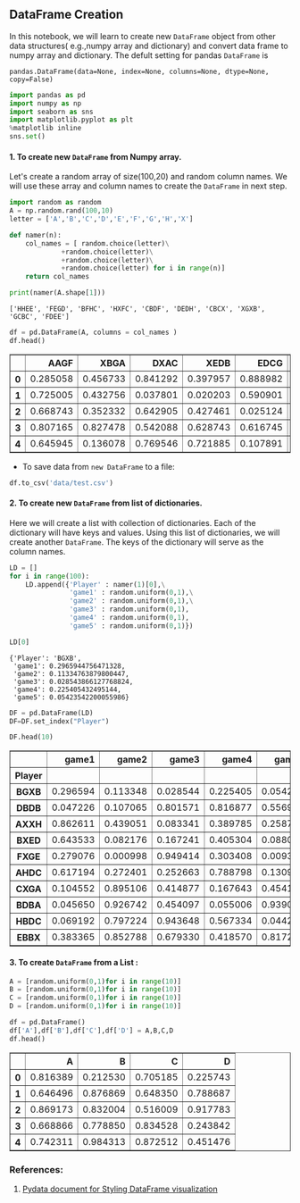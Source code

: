 
## DataFrame Creation

In this notebook, we will learn to create new ```DataFrame``` object from other data structures( e.g.,numpy array and dictionary) and convert data frame to numpy array and dictionary. The defult setting for pandas ```DataFrame``` is 

```pandas.DataFrame(data=None, index=None, columns=None, dtype=None, copy=False)```


```python
import pandas as pd
import numpy as np
import seaborn as sns
import matplotlib.pyplot as plt
%matplotlib inline
sns.set()
```

#### 1. To create new ```DataFrame``` from Numpy array. 

Let's create a random array of size(100,20) and random column names. We will use these array and column names to create the ```DataFrame``` in next step.


```python
import random as random
A = np.random.rand(100,10)
letter = ['A','B','C','D','E','F','G','H','X']

def namer(n):
    col_names = [ random.choice(letter)\
             +random.choice(letter)\
             +random.choice(letter)\
             +random.choice(letter) for i in range(n)]
    return col_names
```


```python
print(namer(A.shape[1]))
```

    ['HHEE', 'FEGD', 'BFHC', 'HXFC', 'CBDF', 'DEDH', 'CBCX', 'XGXB', 'GCBC', 'FDEE']
    


```python
df = pd.DataFrame(A, columns = col_names )
df.head()
```




<div>
<style scoped>
    .dataframe tbody tr th:only-of-type {
        vertical-align: middle;
    }

    .dataframe tbody tr th {
        vertical-align: top;
    }

    .dataframe thead th {
        text-align: right;
    }
</style>
<table border="1" class="dataframe">
  <thead>
    <tr style="text-align: right;">
      <th></th>
      <th>AAGF</th>
      <th>XBGA</th>
      <th>DXAC</th>
      <th>XEDB</th>
      <th>EDCG</th>
      <th>ABDH</th>
      <th>GFHX</th>
      <th>FAAB</th>
      <th>BBEC</th>
      <th>DGDC</th>
    </tr>
  </thead>
  <tbody>
    <tr>
      <th>0</th>
      <td>0.285058</td>
      <td>0.456733</td>
      <td>0.841292</td>
      <td>0.397957</td>
      <td>0.888982</td>
      <td>0.970782</td>
      <td>0.379687</td>
      <td>0.565177</td>
      <td>0.657939</td>
      <td>0.461385</td>
    </tr>
    <tr>
      <th>1</th>
      <td>0.725005</td>
      <td>0.432756</td>
      <td>0.037801</td>
      <td>0.020203</td>
      <td>0.590901</td>
      <td>0.590571</td>
      <td>0.623529</td>
      <td>0.166581</td>
      <td>0.179392</td>
      <td>0.454290</td>
    </tr>
    <tr>
      <th>2</th>
      <td>0.668743</td>
      <td>0.352332</td>
      <td>0.642905</td>
      <td>0.427461</td>
      <td>0.025124</td>
      <td>0.365414</td>
      <td>0.609983</td>
      <td>0.568686</td>
      <td>0.522738</td>
      <td>0.525048</td>
    </tr>
    <tr>
      <th>3</th>
      <td>0.807165</td>
      <td>0.827478</td>
      <td>0.542088</td>
      <td>0.628743</td>
      <td>0.616745</td>
      <td>0.386370</td>
      <td>0.632225</td>
      <td>0.387794</td>
      <td>0.618686</td>
      <td>0.786503</td>
    </tr>
    <tr>
      <th>4</th>
      <td>0.645945</td>
      <td>0.136078</td>
      <td>0.769546</td>
      <td>0.721885</td>
      <td>0.107891</td>
      <td>0.128859</td>
      <td>0.938451</td>
      <td>0.875492</td>
      <td>0.647702</td>
      <td>0.148635</td>
    </tr>
  </tbody>
</table>
</div>



- To save data from ```new DataFrame``` to a file:


```python
df.to_csv('data/test.csv')
```

#### 2. To create new  ```DataFrame``` from  list of dictionaries.

Here we will create a list with collection of dictionaries. Each of the dictionary will have keys and values. Using this list of dictionaries, we will create another ```DataFrame```. The keys of the dictionary will serve as the column names.


```python
LD = []
for i in range(100):
    LD.append({'Player' : namer(1)[0],\
               'game1' : random.uniform(0,1),\
               'game2' : random.uniform(0,1),\
               'game3' : random.uniform(0,1),
               'game4' : random.uniform(0,1),
               'game5' : random.uniform(0,1)})
```


```python
LD[0]
```




    {'Player': 'BGXB',
     'game1': 0.2965944756471328,
     'game2': 0.11334763879800447,
     'game3': 0.028543866127768824,
     'game4': 0.225405432495144,
     'game5': 0.05423542200055986}




```python
DF = pd.DataFrame(LD)
DF=DF.set_index("Player")
```


```python
DF.head(10)
```




<div>
<style scoped>
    .dataframe tbody tr th:only-of-type {
        vertical-align: middle;
    }

    .dataframe tbody tr th {
        vertical-align: top;
    }

    .dataframe thead th {
        text-align: right;
    }
</style>
<table border="1" class="dataframe">
  <thead>
    <tr style="text-align: right;">
      <th></th>
      <th>game1</th>
      <th>game2</th>
      <th>game3</th>
      <th>game4</th>
      <th>game5</th>
    </tr>
    <tr>
      <th>Player</th>
      <th></th>
      <th></th>
      <th></th>
      <th></th>
      <th></th>
    </tr>
  </thead>
  <tbody>
    <tr>
      <th>BGXB</th>
      <td>0.296594</td>
      <td>0.113348</td>
      <td>0.028544</td>
      <td>0.225405</td>
      <td>0.054235</td>
    </tr>
    <tr>
      <th>DBDB</th>
      <td>0.047226</td>
      <td>0.107065</td>
      <td>0.801571</td>
      <td>0.816877</td>
      <td>0.556934</td>
    </tr>
    <tr>
      <th>AXXH</th>
      <td>0.862611</td>
      <td>0.439051</td>
      <td>0.083341</td>
      <td>0.389785</td>
      <td>0.258748</td>
    </tr>
    <tr>
      <th>BXED</th>
      <td>0.643533</td>
      <td>0.082176</td>
      <td>0.167241</td>
      <td>0.405304</td>
      <td>0.088063</td>
    </tr>
    <tr>
      <th>FXGE</th>
      <td>0.279076</td>
      <td>0.000998</td>
      <td>0.949414</td>
      <td>0.303408</td>
      <td>0.009342</td>
    </tr>
    <tr>
      <th>AHDC</th>
      <td>0.617194</td>
      <td>0.272401</td>
      <td>0.252663</td>
      <td>0.788798</td>
      <td>0.130996</td>
    </tr>
    <tr>
      <th>CXGA</th>
      <td>0.104552</td>
      <td>0.895106</td>
      <td>0.414877</td>
      <td>0.167643</td>
      <td>0.454175</td>
    </tr>
    <tr>
      <th>BDBA</th>
      <td>0.045650</td>
      <td>0.926742</td>
      <td>0.454097</td>
      <td>0.055006</td>
      <td>0.939082</td>
    </tr>
    <tr>
      <th>HBDC</th>
      <td>0.069192</td>
      <td>0.797224</td>
      <td>0.943648</td>
      <td>0.567334</td>
      <td>0.044285</td>
    </tr>
    <tr>
      <th>EBBX</th>
      <td>0.383365</td>
      <td>0.852788</td>
      <td>0.679330</td>
      <td>0.418570</td>
      <td>0.817291</td>
    </tr>
  </tbody>
</table>
</div>



#### 3. To create ```DataFrame``` from a List :


```python
A = [random.uniform(0,1)for i in range(10)]
B = [random.uniform(0,1)for i in range(10)]
C = [random.uniform(0,1)for i in range(10)]
D = [random.uniform(0,1)for i in range(10)]

df = pd.DataFrame()
df['A'],df['B'],df['C'],df['D'] = A,B,C,D
df.head()
```




<div>
<style scoped>
    .dataframe tbody tr th:only-of-type {
        vertical-align: middle;
    }

    .dataframe tbody tr th {
        vertical-align: top;
    }

    .dataframe thead th {
        text-align: right;
    }
</style>
<table border="1" class="dataframe">
  <thead>
    <tr style="text-align: right;">
      <th></th>
      <th>A</th>
      <th>B</th>
      <th>C</th>
      <th>D</th>
    </tr>
  </thead>
  <tbody>
    <tr>
      <th>0</th>
      <td>0.816389</td>
      <td>0.212530</td>
      <td>0.705185</td>
      <td>0.225743</td>
    </tr>
    <tr>
      <th>1</th>
      <td>0.646496</td>
      <td>0.876869</td>
      <td>0.648350</td>
      <td>0.788687</td>
    </tr>
    <tr>
      <th>2</th>
      <td>0.869173</td>
      <td>0.832004</td>
      <td>0.516009</td>
      <td>0.917783</td>
    </tr>
    <tr>
      <th>3</th>
      <td>0.668866</td>
      <td>0.778850</td>
      <td>0.834528</td>
      <td>0.243842</td>
    </tr>
    <tr>
      <th>4</th>
      <td>0.742311</td>
      <td>0.984313</td>
      <td>0.872512</td>
      <td>0.451476</td>
    </tr>
  </tbody>
</table>
</div>



### References:
1. [Pydata document for Styling DataFrame visualization](https://pandas.pydata.org/docs/user_guide/style.html)
